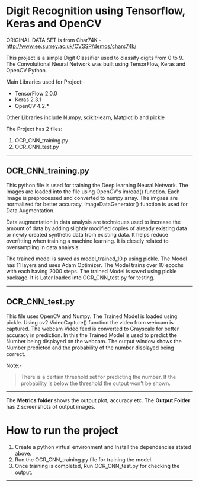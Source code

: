 # Digit Recognition using Tensorflow, Keras and OpenCV

ORIGINAL DATA SET is from Char74K -   http://www.ee.surrey.ac.uk/CVSSP/demos/chars74k/

This project is a simple Digit Classifier used to classify digits from 0 to 9. The Convolutional Neural Network was built using TensorFlow, Keras and OpenCV Python.

Main Libraries used for Project:-
* TensorFlow 2.0.0
* Keras 2.3.1
* OpenCV 4.2.*

Other Libraries include Numpy, scikit-learn, Matplotlib and pickle

The Project has 2 files:
1. OCR_CNN_training.py
2. OCR_CNN_test.py
-----------------------------------------------------------------------------------
## OCR_CNN_training.py
This python file is used for training the Deep learning Neural Network. 
The Images are loaded into the file using OpenCV's imread() function. Each Image is preprocessed and converted to numpy array. The imgaes are normalized for better accuracy.
ImageDataGenerator() function is used for Data Augmentation. 

Data augmentation in data analysis are techniques used to increase the amount of data by adding slightly modified copies of already existing data or newly created synthetic data from existing data. It helps reduce overfitting when training a machine learning. It is clesely related to oversampling in data analysis.

The trained model is saved as model_trained_10.p using pickle.
The Model has 11 layers and uses Adam Optimizer. The Model trains over 10 epochs with each having 2000 steps.
The trained Model is saved using pickle package. It is Later loaded into OCR_CNN_test.py for testing.

----------------------------------------------------------------------------------
## OCR_CNN_test.py
This file uses OpenCV and Numpy. The Trained Model is loaded using pickle. 
Using cv2.VideoCapture() function the video from webcam is captured. The webcam Video feed is converted to Grayscale for better accuracy in prediction. In this the Trained Model is used to predict the Number being displayed on the webcam. 
The output window shows the Number predicted and the probability of the number displayed being correct. 

Note:-
> There is a certain threshold set for predicting the number. If the probability is below the threshold the output won't be shown. 
-----------------------------------------------------------------------------------

The **Metrics folder** shows the output plot, accuracy etc. The **Output Folder** has 2 screenshots of output images.

# How to run the project
1. Create a python virtual environment and Install the dependencies stated above.
2. Run the OCR_CNN_training.py file for training the model.
3. Once training is completed, Run OCR_CNN_test.py for checking the output.
----------------------------------------------------------------------------------
